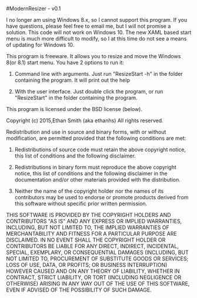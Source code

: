 #ModernResizer - v0.1

I no longer am using Windows 8.x, so I cannot support this program. If you have questions, please feel free to email me, but I will not promise a solution. This code will not work on Windows 10. The new XAML based start menu is much more difficult to modify, so I at this time do not see a means of updating for Windows 10.

This program is freeware. It allows you to resize and move the Windows 8(or 8.1) start menu. You have 2 options to run it:

1. Command line with arguments. Just run "ResizeStart -h" in the folder containing the program. It will print out the help

2. With the user interface. Just double click the program, or run "ResizeStart" in  the folder containing the program.

This program is licensed under the BSD license (below).

Copyright (c) 2015,Ethan Smith (aka ethanhs)
All rights reserved.

Redistribution and use in source and binary forms, with or without modification, are permitted provided that the following conditions are met:

1. Redistributions of source code must retain the above copyright notice, this list of conditions and the following disclaimer.

2. Redistributions in binary form must reproduce the above copyright notice, this list of conditions and the following disclaimer in the documentation and/or other materials provided with the distribution.

3. Neither the name of the copyright holder nor the names of its contributors may be used to endorse or promote products derived from this software without specific prior written permission.

THIS SOFTWARE IS PROVIDED BY THE COPYRIGHT HOLDERS AND CONTRIBUTORS "AS IS" AND ANY EXPRESS OR IMPLIED WARRANTIES, INCLUDING, BUT NOT LIMITED TO, THE IMPLIED WARRANTIES OF MERCHANTABILITY AND FITNESS FOR A PARTICULAR PURPOSE ARE DISCLAIMED. IN NO EVENT SHALL THE COPYRIGHT HOLDER OR CONTRIBUTORS BE LIABLE FOR ANY DIRECT, INDIRECT, INCIDENTAL, SPECIAL, EXEMPLARY, OR CONSEQUENTIAL DAMAGES (INCLUDING, BUT NOT LIMITED TO, PROCUREMENT OF SUBSTITUTE GOODS OR SERVICES; LOSS OF USE, DATA, OR PROFITS; OR BUSINESS INTERRUPTION) HOWEVER CAUSED AND ON ANY THEORY OF LIABILITY, WHETHER IN CONTRACT, STRICT LIABILITY, OR TORT (INCLUDING NEGLIGENCE OR OTHERWISE) ARISING IN ANY WAY OUT OF THE USE OF THIS SOFTWARE, EVEN IF ADVISED OF THE POSSIBILITY OF SUCH DAMAGE.
